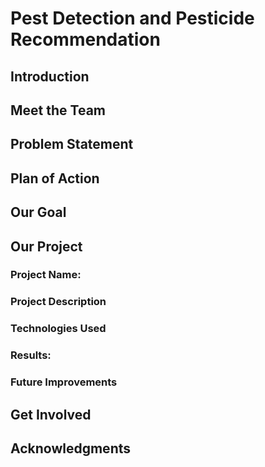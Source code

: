 # Pest Detection and Pesticide Recommendation

## Introduction

## Meet the Team

## Problem Statement

## Plan of Action

## Our Goal

## Our Project

### Project Name: 

### Project Description

### Technologies Used

### Results: 

### Future Improvements

## Get Involved

## Acknowledgments
